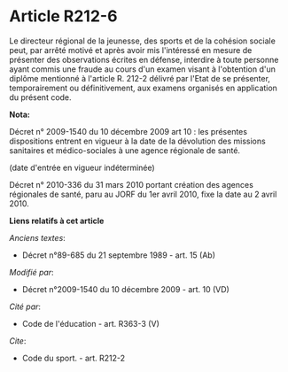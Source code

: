 # Article R212-6

Le            directeur régional de la jeunesse, des sports et de la cohésion sociale  peut, par arrêté motivé et après avoir
mis l'intéressé en mesure de présenter des observations écrites en défense, interdire à toute personne ayant commis une
fraude au cours d'un examen visant à l'obtention d'un diplôme mentionné à l'article R. 212-2 délivré par l'Etat de se
présenter, temporairement ou définitivement, aux examens organisés en application du présent code.

**Nota:**

Décret n° 2009-1540 du 10 décembre 2009 art 10 : les présentes dispositions entrent en vigueur à la date de la dévolution des
missions sanitaires et médico-sociales à une agence régionale de santé. 

(date d'entrée en vigueur indéterminée)

Décret n° 2010-336 du 31 mars 2010 portant création des agences régionales de santé, paru au JORF du 1er avril 2010, fixe la
date au 2 avril 2010.

**Liens relatifs à cet article**

_Anciens textes_:

  - Décret n°89-685 du 21 septembre 1989 - art. 15 (Ab)

_Modifié par_:

  - Décret n°2009-1540 du 10 décembre 2009 - art. 10 (VD)

_Cité par_:

  - Code de l'éducation - art. R363-3 (V)

_Cite_:

  - Code du sport. - art. R212-2
